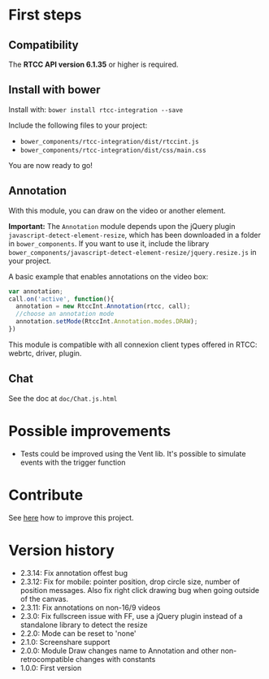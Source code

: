 # First steps

## Compatibility

The **RTCC API version 6.1.35** or higher is required.

## Install with bower

Install with: `bower install rtcc-integration --save`

Include the following files to your project:

 * `bower_components/rtcc-integration/dist/rtccint.js`
 * `bower_components/rtcc-integration/dist/css/main.css`

You are now ready to go!


## Annotation

With this module, you can draw on the video or another element.

**Important:**
The `Annotation` module depends upon the jQuery plugin `javascript-detect-element-resize`, which has been downloaded in a folder in `bower_components`.
If you want to use it, include the library `bower_components/javascript-detect-element-resize/jquery.resize.js` in your project.

A basic example that enables annotations on the video box:
```javascript
var annotation;
call.on('active', function(){
  annotation = new RtccInt.Annotation(rtcc, call);
  //choose an annotation mode
  annotation.setMode(RtccInt.Annotation.modes.DRAW);
})
```


This module is compatible with all connexion client types offered in RTCC: webrtc, driver, plugin.

## Chat

See the doc at `doc/Chat.js.html`

# Possible improvements

* Tests could be improved using the Vent lib. It's possible to simulate events with the trigger function

# Contribute

See [here](contribute.md) how to improve this project.

# Version history
* 2.3.14: Fix annotation offest bug
* 2.3.12: Fix for mobile: pointer position, drop circle size, number of position messages. Also fix right click drawing bug when going outside of the canvas.
* 2.3.11: Fix annotations on non-16/9 videos
* 2.3.0: Fix fullscreen issue with FF, use a jQuery plugin instead of a standalone library to detect the resize
* 2.2.0: Mode can be reset to 'none'
* 2.1.0: Screenshare support
* 2.0.0: Module Draw changes name to Annotation and other non-retrocompatible changes with constants
* 1.0.0: First version
